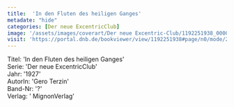 ```yaml
---
title:  'In den Fluten des heiligen Ganges'
metadate: "hide"
categories: [Der neue ExcentricClub]
image: '/assets/images/coverart/Der neue Excentric-Club/1192251938_00000010.jpg'
visit: 'https://portal.dnb.de/bookviewer/view/1192251938#page/n0/mode/2up'
---
```

Titel: 'In den Fluten des heiligen Ganges' <br>
Serie: 'Der neue ExcentricClub' <br>
Jahr: '1927' <br>
AutorIn: 'Gero Terzin' <br>
Band-Nr: '?' <br>
Verlag: ' MignonVerlag'